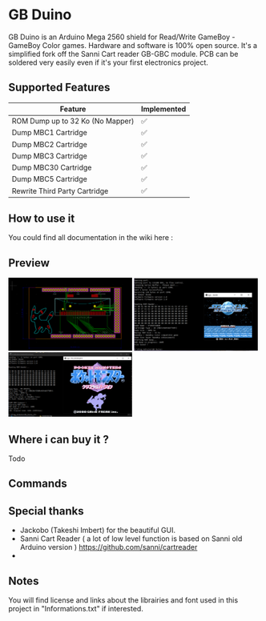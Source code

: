 # GB Duino

GB Duino is an Arduino Mega 2560 shield for Read/Write GameBoy - GameBoy Color games. 
Hardware and software is 100% open source.
It's a simplified fork off the Sanni Cart reader GB-GBC module.
PCB can be soldered very easily even if it's your first electronics project. 

Supported Features
-----

| Feature | Implemented |
| ------- | ----------- |
| ROM Dump up to 32 Ko (No Mapper)            | :white_check_mark: |
| Dump MBC1 Cartridge                         | :white_check_mark: |
| Dump MBC2 Cartridge                         | :white_check_mark: |
| Dump MBC3 Cartridge                         | :white_check_mark: |
| Dump MBC30 Cartridge                        | :white_check_mark: |
| Dump MBC5 Cartridge                         | :white_check_mark: |
| Rewrite Third Party Cartridge               | :white_check_mark: |

## How to use it

You could find all documentation in the wiki here :

## Preview

<img src="https://github.com/X-death25/GB_Duino/blob/main/github_gfx/pcb_01.PNG" data-canonical-src="https://github.com/X-death25/GB_Duino/blob/main/github_gfx/pcb_01.PNG" width="49%" /> 

<img src="https://github.com/X-death25/GB_Duino/blob/main/github_gfx/gb_duino%20dump01.png" data-canonical-src="https://github.com/X-death25/GB_Duino/blob/main/github_gfx/gb_duino%20dump01.png" width="49%" /> 

<img src="https://github.com/X-death25/GB_Duino/blob/main/github_gfx/mbc30.PNG" data-canonical-src="https://github.com/X-death25/GB_Duino/blob/main/github_gfx/mbc30.PNG" width="49%" /> 

## Where i can buy it ?

Todo

## Commands



## Special thanks

- Jackobo (Takeshi Imbert) for the beautiful GUI.
- Sanni Cart Reader ( a lot of low level function is based on Sanni old Arduino version ) https://github.com/sanni/cartreader
- 

## Notes

You will find license and links about the librairies and font used in this project in "Informations.txt" if interested.
